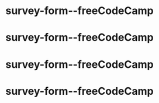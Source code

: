 # survey-form--freeCodeCamp
# survey-form--freeCodeCamp
# survey-form--freeCodeCamp
# survey-form--freeCodeCamp
